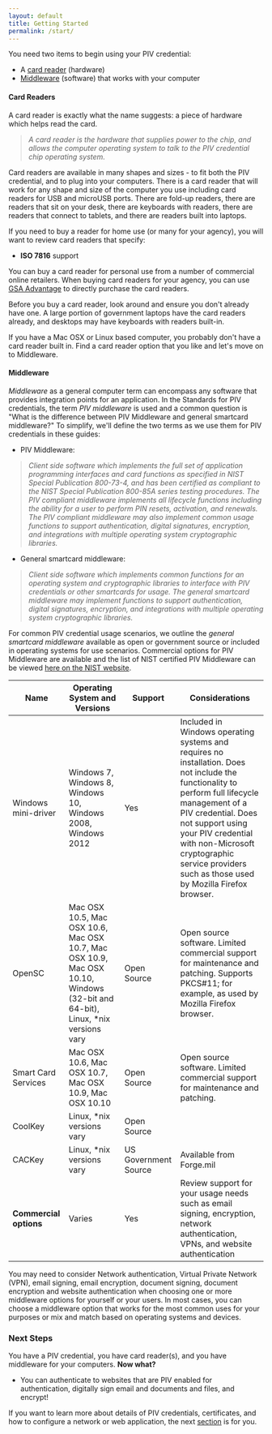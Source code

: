 ```yaml
---
layout: default
title: Getting Started
permalink: /start/
---
```


You need two items to begin using your PIV credential:

*  A [card reader](#card-readers) (hardware)
*  [Middleware](#middleware) (software) that works with your computer

#### Card Readers
A card reader is exactly what the name suggests: a piece of hardware which helps read the card.

> *A card reader is the hardware that supplies power to the chip, and allows the computer operating system to talk to the PIV credential chip operating system.*

Card readers are available in many shapes and sizes - to fit both the PIV credential, and to plug into your computers.  There is a card reader that will work for any shape and size of the computer you use including card readers for USB and microUSB ports.  There are fold-up readers, there are readers that sit on your desk, there are keyboards with readers, there are readers that connect to tablets, and there are readers built into laptops.

If you need to buy a reader for home use (or many for your agency), you will want to review card readers that specify:

* **ISO 7816** support

You can buy a card reader for personal use from a number of commercial online retailers.  When buying card readers for your agency, you can use [GSA Advantage](https://www.gsaadvantage.gov/) to directly purchase the card readers.

Before you buy a card reader, look around and ensure you don't already have one.  A large portion of government laptops have the card readers already, and desktops may have keyboards with readers built-in.

If you have a Mac OSX or Linux based computer, you probably don't have a card reader built in. Find a card reader option that you like and let's move on to Middleware.

#### Middleware
_Middleware_ as a general computer term can encompass any software that provides integration points for an application. In the Standards for PIV credentials, the term _PIV middleware_ is used and a common question is "What is the difference between PIV Middleware and general smartcard middleware?" To simplify, we'll define the two terms as we use them for PIV credentials in these guides:

*  PIV Middleware:

> _Client side software which implements the full set of application programming interfaces and card functions as specified in NIST Special Publication 800-73-4, and has been certified as compliant to the NIST Special Publication 800-85A series testing procedures.  The PIV compliant middleware implements all lifecycle functions including the ability for a user to perform PIN resets, activation, and renewals. The PIV compliant middleware may also implement common usage functions to support authentication, digital signatures, encryption, and integrations with multiple operating system cryptographic libraries._

*  General smartcard middleware:

> _Client side software which implements common functions for an operating system and cryptographic libraries to interface with PIV credentials or other smartcards for usage.  The general smartcard middleware may implement functions to support authentication, digital signatures, encryption, and integrations with multiple operating system cryptographic libraries._

For common PIV credential usage scenarios, we outline the _general smartcard middleware_ available as open or government source or included in operating systems for use scenarios.  Commercial options for PIV Middleware are available and the list of NIST certified PIV Middleware can be viewed [here on the NIST website](http://csrc.nist.gov/groups/SNS/piv/npivp/validation.html).


| Name              | Operating System and Versions | Support | Considerations |
| -------------             |----|----|----|
| Windows mini-driver       | Windows 7, Windows 8, Windows 10, Windows 2008, Windows 2012  | Yes | Included in Windows operating systems and requires no installation.  Does not include the functionality to perform full lifecycle management of a PIV credential.  Does not support using your PIV credential with non-Microsoft cryptographic service providers such as those used by Mozilla Firefox browser.   |
| OpenSC       | Mac OSX 10.5, Mac OSX 10.6, Mac OSX 10.7, Mac OSX 10.9, Mac OSX 10.10, Windows (32-bit and 64-bit), Linux, *nix versions vary  | Open Source | Open source software.  Limited commercial support for maintenance and patching.  Supports PKCS#11; for example, as used by Mozilla Firefox browser. |
| Smart Card Services   | Mac OSX 10.6, Mac OSX 10.7, Mac OSX 10.9, Mac OSX 10.10  | Open Source  | Open source software. Limited commercial support for maintenance and patching.   |
| CoolKey   | Linux, *nix versions vary  | Open Source  |   |
| CACKey   | Linux, *nix versions vary  | US Government Source  | Available from Forge.mil |
| **Commercial options**   | Varies  | Yes  |  Review support for your usage needs such as email signing, encryption, network authentication, VPNs, and website authentication  |


You may need to consider Network authentication, Virtual Private Network (VPN), email signing, email encryption, document signing, document encryption and website authentication when choosing one or more middleware options for yourself or your users.  In most cases, you can choose a middleware option that works for the most common uses for your purposes or mix and match based on operating systems and devices. 

### Next Steps
You have a PIV credential, you have card reader(s), and you have middleware for your computers. **Now what?**

* You can authenticate to websites that are PIV enabled for authentication, digitally sign email and documents and files, and encrypt!

If you want to learn more about details of PIV credentials, certificates, and how to configure a network or web application, the next [section](../details) is for you.
